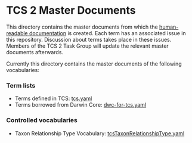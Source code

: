 # TCS 2 Master Documents

This directory contains the master documents from which the
[human-readable documentation](../docs/) is created. Each term has an associated
issue in this repository. Discussion about terms takes place in these issues.
Members of the TCS 2 Task Group will update the relevant master documents
afterwards.

Currently this directory contains the master documents of the following
vocabularies:

### Term lists

- Terms defined in TCS: [tcs.yaml](./tcs.yaml)
- Terms borrowed from Darwin Core: [dwc-for-tcs.yaml](./dwc-for-tcs.yaml)

### Controlled vocabularies

- Taxon Relationship Type Vocabulary: [tcsTaxonRelationshipType.yaml](./tcsTaxonRelationshipType.yaml)